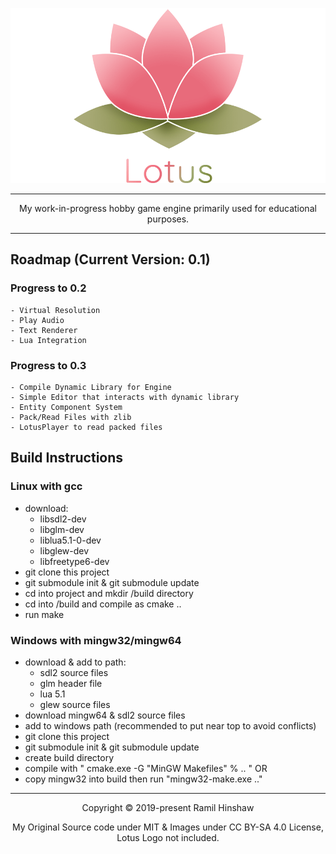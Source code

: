 <p align="center"><img src="https://raw.githubusercontent.com/RamilHinshaw/lotusengine/master/logo/Logo%20Banner.png"/></p>

---
<p align="center">My work-in-progress hobby game engine primarily used for educational purposes.</p>

---

## Roadmap (Current Version: 0.1)

### Progress to 0.2
	- Virtual Resolution
	- Play Audio
	- Text Renderer
	- Lua Integration


### Progress to 0.3
	- Compile Dynamic Library for Engine
	- Simple Editor that interacts with dynamic library
	- Entity Component System
	- Pack/Read Files with zlib
	- LotusPlayer to read packed files

## Build Instructions

### Linux with gcc
- download:
	- libsdl2-dev
	- libglm-dev
	- liblua5.1-0-dev
	- libglew-dev
	- libfreetype6-dev
- git clone this project
- git submodule init & git submodule update
- cd into project and mkdir /build directory
- cd into /build and compile as cmake ..
- run make


### Windows with mingw32/mingw64
- download & add to path:
	- sdl2 source files
	- glm header file
	- lua 5.1
	- glew source files
- download mingw64 & sdl2 source files
- add to windows path (recommended to put near top to avoid conflicts)
- git clone this project
- git submodule init & git submodule update
- create build directory
- compile with " cmake.exe -G "MinGW Makefiles" % .. "
OR
- copy mingw32 into build then run "mingw32-make.exe .."

---
<p align="center">Copyright &copy; 2019-present Ramil Hinshaw</p>
<p align="center">My Original Source code under MIT & Images under CC BY-SA 4.0 License, Lotus Logo not included.</p>
